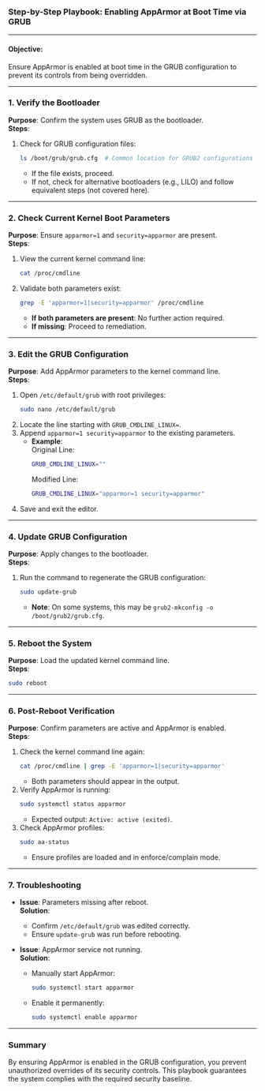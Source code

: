 ### Step-by-Step Playbook: Enabling AppArmor at Boot Time via GRUB

---

#### **Objective**:  
Ensure AppArmor is enabled at boot time in the GRUB configuration to prevent its controls from being overridden.

---

### **1. Verify the Bootloader**
**Purpose**: Confirm the system uses GRUB as the bootloader.  
**Steps**:  
1. Check for GRUB configuration files:  
   ```bash
   ls /boot/grub/grub.cfg  # Common location for GRUB2 configurations
   ```  
   - If the file exists, proceed.  
   - If not, check for alternative bootloaders (e.g., LILO) and follow equivalent steps (not covered here).

---

### **2. Check Current Kernel Boot Parameters**  
**Purpose**: Ensure `apparmor=1` and `security=apparmor` are present.  
**Steps**:  
1. View the current kernel command line:  
   ```bash
   cat /proc/cmdline
   ```  
2. Validate both parameters exist:  
   ```bash
   grep -E 'apparmor=1|security=apparmor' /proc/cmdline
   ```  
   - **If both parameters are present**: No further action required.  
   - **If missing**: Proceed to remediation.

---

### **3. Edit the GRUB Configuration**  
**Purpose**: Add AppArmor parameters to the kernel command line.  
**Steps**:  
1. Open `/etc/default/grub` with root privileges:  
   ```bash
   sudo nano /etc/default/grub
   ```  
2. Locate the line starting with `GRUB_CMDLINE_LINUX=`.  
3. Append `apparmor=1 security=apparmor` to the existing parameters.  
   - **Example**:  
     Original Line:  
     ```bash
     GRUB_CMDLINE_LINUX=""
     ```  
     Modified Line:  
     ```bash
     GRUB_CMDLINE_LINUX="apparmor=1 security=apparmor"
     ```  
4. Save and exit the editor.

---

### **4. Update GRUB Configuration**  
**Purpose**: Apply changes to the bootloader.  
**Steps**:  
1. Run the command to regenerate the GRUB configuration:  
   ```bash
   sudo update-grub
   ```  
   - **Note**: On some systems, this may be `grub2-mkconfig -o /boot/grub2/grub.cfg`.

---

### **5. Reboot the System**  
**Purpose**: Load the updated kernel command line.  
**Steps**:  
```bash
sudo reboot
```

---

### **6. Post-Reboot Verification**  
**Purpose**: Confirm parameters are active and AppArmor is enabled.  
**Steps**:  
1. Check the kernel command line again:  
   ```bash
   cat /proc/cmdline | grep -E 'apparmor=1|security=apparmor'
   ```  
   - Both parameters should appear in the output.  
2. Verify AppArmor is running:  
   ```bash
   sudo systemctl status apparmor
   ```  
   - Expected output: `Active: active (exited)`.  
3. Check AppArmor profiles:  
   ```bash
   sudo aa-status
   ```  
   - Ensure profiles are loaded and in enforce/complain mode.

---

### **7. Troubleshooting**  
- **Issue**: Parameters missing after reboot.  
  **Solution**:  
  - Confirm `/etc/default/grub` was edited correctly.  
  - Ensure `update-grub` was run before rebooting.  

- **Issue**: AppArmor service not running.  
  **Solution**:  
  - Manually start AppArmor:  
    ```bash
    sudo systemctl start apparmor
    ```  
  - Enable it permanently:  
    ```bash
    sudo systemctl enable apparmor
    ```

---

### **Summary**  
By ensuring AppArmor is enabled in the GRUB configuration, you prevent unauthorized overrides of its security controls. This playbook guarantees the system complies with the required security baseline.